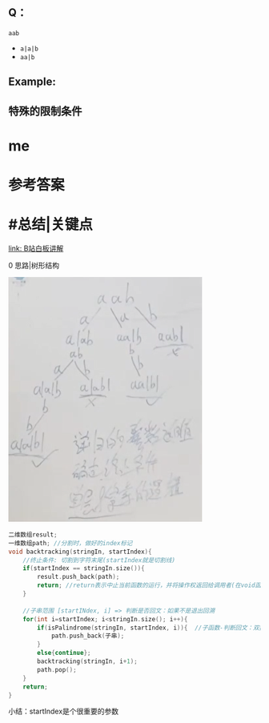 ## Q：

`aab`

- `a|a|b`
- `aa|b`



## Example:

 

## 特殊的限制条件



# me 



# 参考答案



# #总结|关键点

[link: B站白板讲解](https://www.bilibili.com/video/BV1c54y1e7k6)

0 思路|树形结构

![image-20210329210001078](https://raw.githubusercontent.com/DaiDuncan/PicUploader/main/img2/20210329210001.png)

```c++
二维数组result;
一维数组path; //分割时，做好的index标记
void backtracking(stringIn, startIndex){
    //终止条件: 切割到字符末尾(startIndex就是切割线)
    if(startIndex == stringIn.size()){
        result.push_back(path);
        return;	//return表示中止当前函数的运行，并将操作权返回给调用者(在void函数中，中止当前函数)
    }
    
    //子串范围 [startINdex, i] => 判断是否回文：如果不是退出回溯
    for(int i=startIndex; i<stringIn.size(); i++){
        if(isPalindrome(stringIn, startIndex, i)){	//子函数-判断回文：双指针向中间搜索(边界情况：空字符串返回false)
            path.push_back(子串);
        }
        else{continue};
        backtracking(stringIn, i+1);
        path.pop();
    }
    return;
}
```

小结：startIndex是个很重要的参数